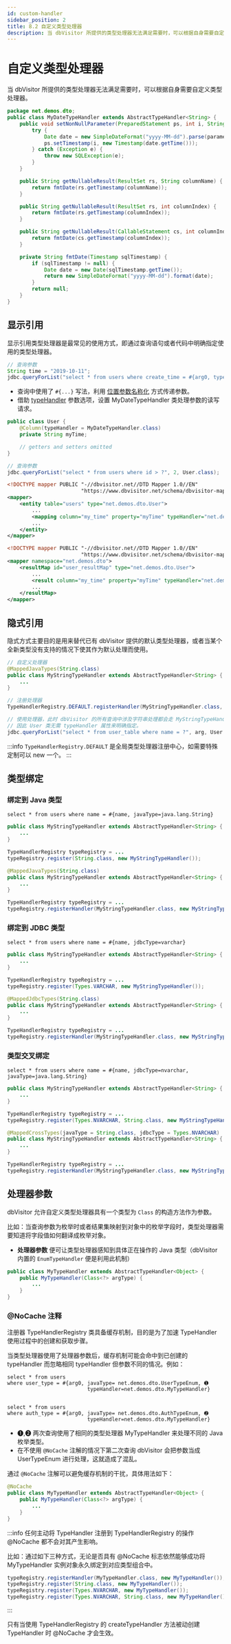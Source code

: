 ```yaml
---
id: custom-handler
sidebar_position: 2
title: 8.2 自定义类型处理器
description: 当 dbVisitor 所提供的类型处理器无法满足需要时，可以根据自身需要自定义类型处理器。
---
```


# 自定义类型处理器

当 dbVisitor 所提供的类型处理器无法满足需要时，可以根据自身需要自定义类型处理器。

```java title='演示：如何将字符串以 Timestamp 类型方式写入数据库'
package net.demos.dto;
public class MyDateTypeHandler extends AbstractTypeHandler<String> {
    public void setNonNullParameter(PreparedStatement ps, int i, String parameter, Integer jdbcType) {
        try {
            Date date = new SimpleDateFormat("yyyy-MM-dd").parse(parameter);
            ps.setTimestamp(i, new Timestamp(date.getTime()));
        } catch (Exception e) {
            throw new SQLException(e);
        }
    }

    public String getNullableResult(ResultSet rs, String columnName) {
        return fmtDate(rs.getTimestamp(columnName));
    }

    public String getNullableResult(ResultSet rs, int columnIndex) {
        return fmtDate(rs.getTimestamp(columnIndex));
    }

    public String getNullableResult(CallableStatement cs, int columnIndex) {
        return fmtDate(cs.getTimestamp(columnIndex));
    }

    private String fmtDate(Timestamp sqlTimestamp) {
        if (sqlTimestamp != null) {
            Date date = new Date(sqlTimestamp.getTime());
            return new SimpleDateFormat("yyyy-MM-dd").format(date);
        }
        return null;
    }
}
```

## 显示引用

显示引用类型处理器是最常见的使用方式，即通过查询语句或者代码中明确指定使用的类型处理器。

```java title='在参数传递中使用自定义类型处理器'
// 查询参数
String time = "2019-10-11";
jdbc.queryForList("select * from users where create_time = #{arg0, typeHandler=net.demos.dto.MyDateTypeHandler}", time);
```

- 查询中使用了 `#{...}` 写法，利用 [位置参数名称化](../args/position#pos_named) 方式传递参数。
- 借助 [typeHandler](../args/options#normal) 参数选项，设置 MyDateTypeHandler 类处理参数的读写请求。

```java title='在对象映射中使用自定义类型处理器'
public class User {
    @Column(typeHandler = MyDateTypeHandler.class)
    private String myTime;

    // getters and setters omitted
}

// 查询参数
jdbc.queryForList("select * from users where id > ?", 2, User.class);
```

```xml title='在 XML 文件中定义实体时使用自定义类型处理器'
<!DOCTYPE mapper PUBLIC "-//dbvisitor.net//DTD Mapper 1.0//EN"
                        "https://www.dbvisitor.net/schema/dbvisitor-mapper.dtd">
<mapper>
    <entity table="users" type="net.demos.dto.User">
        ...
        <mapping column="my_time" property="myTime" typeHandler="net.demos.dto.MyDateTypeHandler"/>
        ...
    </entity>
</mapper>
```

```xml title='在 XML 文件中定义结果集映射时使用自定义类型处理器'
<!DOCTYPE mapper PUBLIC "-//dbvisitor.net//DTD Mapper 1.0//EN"
                        "https://www.dbvisitor.net/schema/dbvisitor-mapper.dtd">
<mapper namespace="net.demos.dto">
    <resultMap id="user_resultMap" type="net.demos.dto.User">
        ...
        <result column="my_time" property="myTime" typeHandler="net.demos.dto.MyDateTypeHandler"/>
        ...
    </resultMap>
</mapper>
```

## 隐式引用

隐式方式主要目的是用来替代已有 dbVisitor 提供的默认类型处理器，或者当某个全新类型没有支持的情况下使其作为默认处理而使用。

```java title='使用自定义类型处理器替代默认 StringTypeHandler'
// 自定义处理器
@MappedJavaTypes(String.class)
public class MyStringTypeHandler extends AbstractTypeHandler<String> {
    ...
}

// 注册处理器
TypeHandlerRegistry.DEFAULT.registerHandler(MyStringTypeHandler.class, new MyStringTypeHandler());

// 使用处理器，此时 dbVisitor 的所有查询中涉及字符串处理都会走 MyStringTypeHandler，
// 因此 User 类无需 typeHandler 属性来明确指定。
jdbc.queryForList("select * from user_table where name = ?", arg, User.class);
```

:::info
`TypeHandlerRegistry.DEFAULT` 是全局类型处理器注册中心，如需要特殊定制可以 new 一个。
:::

## 类型绑定

### 绑定到 Java 类型

```text title='查询示例'
select * from users where name = #{name, javaType=java.lang.String}
```

```java title='编程方式注册'
public class MyStringTypeHandler extends AbstractTypeHandler<String> {
    ...
}

TypeHandlerRegistry typeRegistry = ...
typeRegistry.register(String.class, new MyStringTypeHandler());
```

```java title='注解方式注册'
@MappedJavaTypes(String.class)
public class MyStringTypeHandler extends AbstractTypeHandler<String> {
    ...
}

TypeHandlerRegistry typeRegistry = ...
typeRegistry.registerHandler(MyStringTypeHandler.class, new MyStringTypeHandler());
```

### 绑定到 JDBC 类型

```text title='查询示例'
select * from users where name = #{name, jdbcType=varchar}
```

```java title='编程方式注册'
public class MyStringTypeHandler extends AbstractTypeHandler<String> {
    ...
}

TypeHandlerRegistry typeRegistry = ...
typeRegistry.register(Types.VARCHAR, new MyStringTypeHandler());
```

```java title='注解方式注册'
@MappedJdbcTypes(String.class)
public class MyStringTypeHandler extends AbstractTypeHandler<String> {
    ...
}

TypeHandlerRegistry typeRegistry = ...
typeRegistry.registerHandler(MyStringTypeHandler.class, new MyStringTypeHandler());
```

### 类型交叉绑定

```text title='查询示例'
select * from users where name = #{name, jdbcType=nvarchar, javaType=java.lang.String}
```

```java title='编程方式注册'
public class MyStringTypeHandler extends AbstractTypeHandler<String> {
    ...
}

TypeHandlerRegistry typeRegistry = ...
typeRegistry.register(Types.NVARCHAR, String.class, new MyStringTypeHandler());
```

```java title='注解方式注册'
@MappedCrossTypes(javaType = String.class, jdbcType = Types.NVARCHAR)
public class MyStringTypeHandler extends AbstractTypeHandler<String> {
    ...
}

TypeHandlerRegistry typeRegistry = ...
typeRegistry.registerHandler(MyStringTypeHandler.class, new MyStringTypeHandler());
```

## 处理器参数

dbVisitor 允许自定义类型处理器具有一个类型为 `Class` 的构造方法作为参数。

比如：当查询参数为枚举时或者结果集映射到对象中的枚举字段时，类型处理器需要知道将字段值如何翻译成枚举对象。
- **处理器参数** 便可让类型处理器感知到具体正在操作的 Java 类型（dbVisitor 内置的 `EnumTypeHandler` 便是利用此机制）

```java title='用法'
public class MyTypeHandler extends AbstractTypeHandler<Object> {
    public MyTypeHandler(Class<?> argType) {
        ...
    }
}
```

### @NoCache 注释

注册器 TypeHandlerRegistry 类具备缓存机制，目的是为了加速 TypeHandler 使用过程中的创建和获取步骤。

当类型处理器使用了处理器参数后，缓存机制可能会命中到已创建的 typeHandler 而忽略相同 typeHandler 但参数不同的情况。例如：

```test
select * from users 
where user_type = #{arg0, javaType= net.demos.dto.UserTypeEnum, ➊
                          typeHandler=net.demos.dto.MyTypeHandler}


select * from users 
where auth_type = #{arg0, javaType= net.demos.dto.AuthTypeEnum, ➋
                          typeHandler=net.demos.dto.MyTypeHandler}
```

- ➊,➋ 两次查询使用了相同的类型处理器 MyTypeHandler 来处理不同的 Java 枚举类型。
- 在不使用 `@NoCache` 注解的情况下第二次查询 dbVisitor 会把参数当成 UserTypeEnum 进行处理，这就造成了混乱。


通过 `@NoCache` 注解可以避免缓存机制的干扰，具体用法如下：

```java
@NoCache
public class MyTypeHandler extends AbstractTypeHandler<Object> {
    public MyTypeHandler(Class<?> argType) {
        ...
    }
}
```

:::info
任何主动将 TypeHandler 注册到 TypeHandlerRegistry 的操作 @NoCache 都不会对其产生影响。

比如：通过如下三种方式，无论是否具有 @NoCache 标志依然能够成功将 MyTypeHandler 实例对象永久绑定到对应类型组合中。

```java
typeRegistry.registerHandler(MyTypeHandler.class, new MyTypeHandler());
typeRegistry.register(String.class, new MyTypeHandler());
typeRegistry.register(Types.NVARCHAR, new MyTypeHandler());
typeRegistry.register(Types.NVARCHAR, String.class, new MyTypeHandler());
```
:::

只有当使用 TypeHandlerRegistry 的 createTypeHandler 方法被动创建 TypeHandler 时 @NoCache 才会生效。
